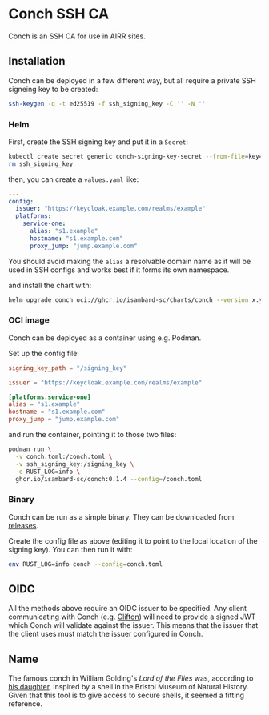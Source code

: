 <!--
SPDX-FileCopyrightText: © 2024 Matt Williams <matt.williams@bristol.ac.uk>
SPDX-License-Identifier: CC-BY-SA-4.0
-->

# Conch SSH CA

Conch is an SSH CA for use in AIRR sites.

## Installation

Conch can be deployed in a few different way, but all require a private SSH signeing key to be created:

```sh
ssh-keygen -q -t ed25519 -f ssh_signing_key -C '' -N ''
```

### Helm

First, create the SSH signing key and put it in a `Secret`:

```sh
kubectl create secret generic conch-signing-key-secret --from-file=key=ssh_signing_key
rm ssh_signing_key
```

then, you can create a `values.yaml` like:

```yaml
---
config:
  issuer: "https://keycloak.example.com/realms/example"
  platforms:
    service-one:
      alias: "s1.example"
      hostname: "s1.example.com"
      proxy_jump: "jump.example.com"
```

You should avoid making the `alias` a resolvable domain name as it will be used in SSH configs and works best if it forms its own namespace.

and install the chart with:

```sh
helm upgrade conch oci://ghcr.io/isambard-sc/charts/conch --version x.y.z --install --values values.yaml
```

### OCI image

Conch can be deployed as a container using e.g. Podman.

Set up the config file:

```toml
signing_key_path = "/signing_key"

issuer = "https://keycloak.example.com/realms/example"

[platforms.service-one]
alias = "s1.example"
hostname = "s1.example.com"
proxy_jump = "jump.example.com"
```

and run the container, pointing it to those two files:

```sh
podman run \
  -v conch.toml:/conch.toml \
  -v ssh_signing_key:/signing_key \
  -e RUST_LOG=info \
  ghcr.io/isambard-sc/conch:0.1.4 --config=/conch.toml
```

### Binary

Conch can be run as a simple binary.
They can be downloaded from [releases].

Create the config file as above (editing it to point to the local location of the signing key).
You can then run it with:

```sh
env RUST_LOG=info conch --config=conch.toml
```

## OIDC

All the methods above require an OIDC issuer to be specified.
Any client communicating with Conch (e.g. [Clifton][clifton]) will need to provide a signed JWT which Conch will validate against the issuer.
This means that the issuer that the client uses must match the issuer configured in Conch.

## Name

The famous conch in William Golding's _Lord of the Flies_ was, according to [his daughter][shell], inspired by a shell in the Bristol Museum of Natural History.
Given that this tool is to give access to secure shells, it seemed a fitting reference.

[releases]: https://github.com/isambard-sc/conch/releases
[clifton]: https://github.com/isambard-sc/clifton/
[shell]: https://www.bristolmuseums.org.uk/stories/tales-from-natural-history-stores/

